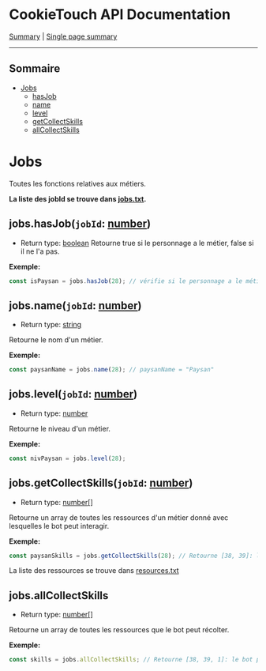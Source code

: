 # CookieTouch API Documentation
[Summary](SUMMARY.md) | [Single page summary](singlepage.md)

<hr>

## Sommaire
- [Jobs](#jobs)
  - [hasJob](#jobshasjobjobid-number)
  - [name](#jobsnamejobid-number)
  - [level](#jobsleveljobid-number)
  - [getCollectSkills](#jobsgetcollectskillsjobid-number)
  - [allCollectSkills](#jobsallcollectskills)

# Jobs
Toutes les fonctions relatives aux métiers.

**La liste des jobId se trouve dans [jobs.txt](https://github.com/yovanoc/cookietouch/blob/master/resources/identifiants/jobs.txt).**

## jobs.hasJob(<code>jobId</code>: <a href="https://developer.mozilla.org/fr-Fr/docs/Web/JavaScript/Data_structures#Number_type">number</a>)
- Return type: <a href="https://developer.mozilla.org/fr-Fr/docs/Web/JavaScript/Data_structures#Boolean_type">boolean</a>
Retourne true si le personnage a le métier, false si il ne l'a pas.

**Exemple:**
```js
const isPaysan = jobs.hasJob(28); // vérifie si le personnage a le métier paysan.
```
  
## jobs.name(<code>jobId</code>: <a href="https://developer.mozilla.org/fr-Fr/docs/Web/JavaScript/Data_structures#Number_type">number</a>)
- Return type: <a href="https://developer.mozilla.org/fr-Fr/docs/Web/JavaScript/Data_structures#String_type">string</a>

Retourne le nom d'un métier.

**Exemple:**
```js
const paysanName = jobs.name(28); // paysanName = "Paysan"
```
  
## jobs.level(<code>jobId</code>: <a href="https://developer.mozilla.org/fr-Fr/docs/Web/JavaScript/Data_structures#Number_type">number</a>)
- Return type: <a href="https://developer.mozilla.org/fr-Fr/docs/Web/JavaScript/Data_structures#Number_type">number</a>

Retourne le niveau d'un métier.

**Exemple:**
```js
const nivPaysan = jobs.level(28);
```

## jobs.getCollectSkills(<code>jobId</code>: <a href="https://developer.mozilla.org/fr-Fr/docs/Web/JavaScript/Data_structures#Number_type">number</a>)
- Return type: <a href="https://developer.mozilla.org/fr-Fr/docs/Web/JavaScript/Reference/Global_Objects/Array">number[]</a>

Retourne un array de toutes les ressources d'un métier donné avec lesquelles le bot peut interagir.

**Exemple:**
```js
const paysanSkills = jobs.getCollectSkills(28); // Retourne [38, 39]: le bot peut faucher le Blé et le Houblon.
```
La liste des ressources se trouve dans [resources.txt](https://github.com/yovanoc/cookietouch/blob/master/resources/identifiants/resources.txt)

## jobs.allCollectSkills
- Return type: <a href="https://developer.mozilla.org/fr-Fr/docs/Web/JavaScript/Reference/Global_Objects/Array">number[]</a>

Retourne un array de toutes les ressources que le bot peut récolter.

**Exemple:**
```js
const skills = jobs.allCollectSkills; // Retourne [38, 39, 1]: le bot peut faucher le Blé et le Houblon et couper du Frene.
```
